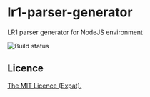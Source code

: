 # lr1-parser-generator
LR1 parser generator for NodeJS environment

![Build status](https://github.com/nicolwk/lr1-parser-generator-js/actions/workflows/webpack.yml/badge.svg)

## Licence

[The MIT Licence (Expat).](LICENCE.md)
